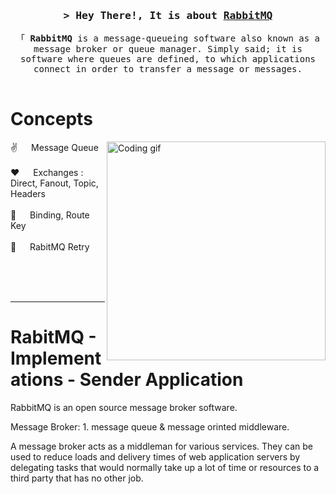 
<!-- Intro  -->
<h3 align="center">
        <samp>&gt; Hey There!, It is about
                <b><a target="_blank" href="https://www.rabbitmq.com/">RabbitMQ</a></b>
        </samp>
</h3>


<p align="center"> 
  <samp>
    「 <b>RabbitMQ</b> is a message-queueing software also known as a message broker or queue manager. 
      Simply said; it is software where queues are defined, to which applications connect in order to transfer a message or messages.
    <br>
    <br>
  </samp>
</p>


<!-- Concepts -->
 # Concepts
 
<p>
 <img align="right" width="350" src="https://www.rabbitmq.com/img/logo-rabbitmq.svg" alt="Coding gif" />
  
 ✌️ &emsp; Message Queue <br/><br/>
 ❤️ &emsp; Exchanges : Direct, Fanout, Topic, Headers<br/><br/>
 📧 &emsp; Binding, Route Key<br/><br/>
 💬 &emsp; RabitMQ Retry

</p>

<br/>
<br/>
<br/>

<hr/>

# RabitMQ - Implementations - Sender Application

RabbitMQ is an open source message broker software.

Message Broker: 1. message queue & message orinted middleware. 

A message broker acts as a middleman for various services. They can be used to reduce loads and delivery times of web application servers by delegating tasks that would normally take up a lot of time or resources to a third party that has no other job.



